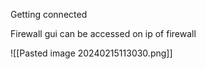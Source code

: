 Getting connected

Firewall gui can be accessed on ip of firewall

![[Pasted image 20240215113030.png]]
